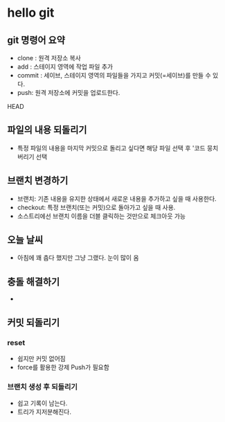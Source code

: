 # hello git

## git 명령어 요약

- clone : 원격 저장소 복사
- add : 스테이지 영역에 작업 파일 추가
- commit : 세이브, 스테이지 영역의 파일들을 가지고 커밋(=세이브)를 만들 수 있다.
- push: 원격 저장소에 커밋을 업로드한다.

HEAD
## 파일의 내용 되돌리기

- 특정 파일의 내용을 마지막 커밋으로 돌리고 싶다면 해당 파일 선택 후 '코드 뭉치 버리기 선택

## 브랜치 변경하기

- 브랜치: 기존 내용을 유지한 상태에서 새로운 내용을 추가하고 싶을 때 사용한다.
- checkout: 특정 브랜치(또는 커밋)으로 돌아가고 싶을 때 사용.
- 소스트리에선 브랜치 이름을 더블 클릭하는 것만으로 체크아웃 가능

## 오늘 날씨

- 아침에 꽤 춥다 했지만 그냥 그랬다. 눈이 많이 옴

## 충돌 해결하기

- 

## 커밋 되돌리기

### reset

- 쉽지만 커밋 없어짐
- force를 활용한 강제 Push가 필요함

### 브랜치 생성 후 되돌리기

- 쉽고 기록이 남는다.
- 트리가 지저분해진다.
